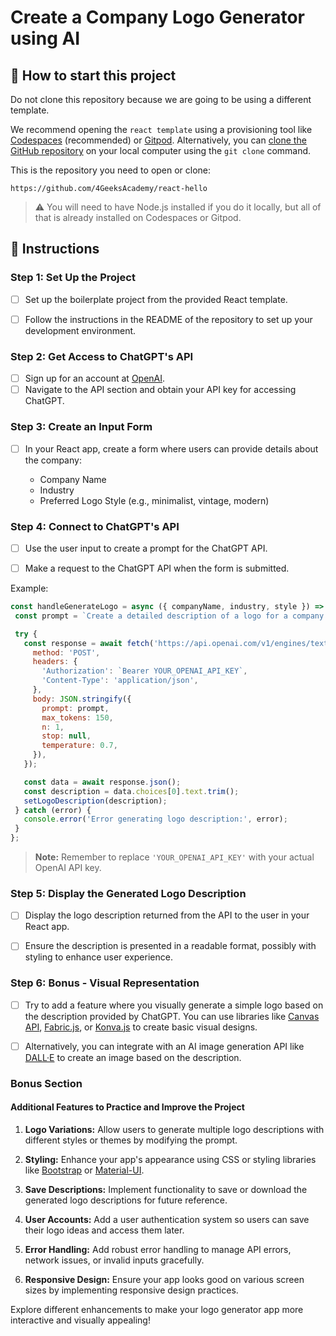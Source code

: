<!-- hide -->
# Create a Company Logo Generator using AI
<!-- endhide -->

<onlyfor saas="true" withBanner="false">

## 🌱 How to start this project

Do not clone this repository because we are going to be using a different template.

We recommend opening the `react template` using a provisioning tool like [Codespaces](https://4geeks.com/lesson/what-is-github-codespaces) (recommended) or [Gitpod](https://4geeks.com/lesson/how-to-use-gitpod). Alternatively, you can [clone the GitHub repository](https://4geeks.com/how-to/github-clone-repository) on your local computer using the `git clone` command.

This is the repository you need to open or clone:

```
https://github.com/4GeeksAcademy/react-hello
```

> ⚠ You will need to have Node.js installed if you do it locally, but all of that is already installed on Codespaces or Gitpod.

</onlyfor>

## 📝 Instructions

### Step 1: Set Up the Project

- [ ] Set up the boilerplate project from the provided React template.
  
- [ ] Follow the instructions in the README of the repository to set up your development environment.

### Step 2: Get Access to ChatGPT's API

- [ ] Sign up for an account at [OpenAI](https://www.openai.com/).
- [ ] Navigate to the API section and obtain your API key for accessing ChatGPT.

### Step 3: Create an Input Form

- [ ] In your React app, create a form where users can provide details about the company:

   - Company Name
   - Industry
   - Preferred Logo Style (e.g., minimalist, vintage, modern)

### Step 4: Connect to ChatGPT's API

- [ ] Use the user input to create a prompt for the ChatGPT API.

- [ ] Make a request to the ChatGPT API when the form is submitted.

Example:

```js
const handleGenerateLogo = async ({ companyName, industry, style }) => {
 const prompt = `Create a detailed description of a logo for a company named "${companyName}", operating in the "${industry}" industry. The logo should have a "${style}" style.`;

 try {
   const response = await fetch('https://api.openai.com/v1/engines/text-davinci-003/completions', {
     method: 'POST',
     headers: {
       'Authorization': `Bearer YOUR_OPENAI_API_KEY`,
       'Content-Type': 'application/json',
     },
     body: JSON.stringify({
       prompt: prompt,
       max_tokens: 150,
       n: 1,
       stop: null,
       temperature: 0.7,
     }),
   });

   const data = await response.json();
   const description = data.choices[0].text.trim();
   setLogoDescription(description);
 } catch (error) {
   console.error('Error generating logo description:', error);
 }
};
```

> **Note:** Remember to replace `'YOUR_OPENAI_API_KEY'` with your actual OpenAI API key.

### Step 5: Display the Generated Logo Description

- [ ] Display the logo description returned from the API to the user in your React app.

- [ ] Ensure the description is presented in a readable format, possibly with styling to enhance user experience.

### Step 6: Bonus - Visual Representation

- [ ] Try to add a feature where you visually generate a simple logo based on the description provided by ChatGPT. You can use libraries like [Canvas API](https://developer.mozilla.org/en-US/docs/Web/API/Canvas_API), [Fabric.js](http://fabricjs.com/), or [Konva.js](https://konvajs.org/) to create basic visual designs.

- [ ] Alternatively, you can integrate with an AI image generation API like [DALL·E](https://openai.com/dall-e-2/) to create an image based on the description.

### Bonus Section

#### Additional Features to Practice and Improve the Project

1. **Logo Variations:** Allow users to generate multiple logo descriptions with different styles or themes by modifying the prompt.

2. **Styling:** Enhance your app's appearance using CSS or styling libraries like [Bootstrap](https://getbootstrap.com/) or [Material-UI](https://material-ui.com/).

3. **Save Descriptions:** Implement functionality to save or download the generated logo descriptions for future reference.

4. **User Accounts:** Add a user authentication system so users can save their logo ideas and access them later.

5. **Error Handling:** Add robust error handling to manage API errors, network issues, or invalid inputs gracefully.

6. **Responsive Design:** Ensure your app looks good on various screen sizes by implementing responsive design practices.

Explore different enhancements to make your logo generator app more interactive and visually appealing!
